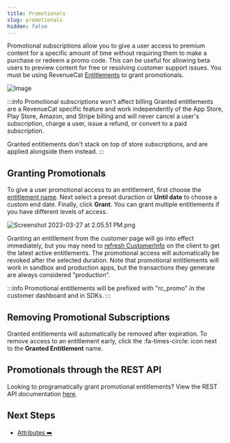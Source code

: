 ```yaml
---
title: Promotionals
slug: promotionals
hidden: false
---
```


Promotional subscriptions allow you to give a user access to premium content for a specific amount of time without requiring them to make a purchase or redeem a promo code. This can be useful for allowing beta users to preview content for free or resolving customer support issues. You must be using RevenueCat [Entitlements](/getting-started/entitlements) to grant promotionals.

![Image](/images/71a69eb-app.revenuecat.com_customers_c41ee56e_RCAnonymousID_d624590ed522430fa1065c498a46c4ea_5a7054e5411bb75a770d1d3c498a5460.png)

:::info Promotional subscriptions won't affect billing
Granted entitlements are a RevenueCat specific feature and work independently of the App Store, Play Store, Amazon, and Stripe billing and will never cancel a user's subscription, charge a user, issue a refund, or convert to a paid subscription.

Granted entitlements don't stack on top of store subscriptions, and are applied alongside them instead.
:::

## Granting Promotionals

To give a user promotional access to an entitlement, first choose the [entitlement name](/getting-started/entitlements). Next select a preset duraction or **Until date** to choose a custom end date. Finally, click **Grant**. You can grant multiple entitlements if you have different levels of access.

![](/images/Screenshot_2024-03-28_at_10.13.14_AM.png "Screenshot 2023-03-27 at 2.05.51 PM.png")

Granting an entitlement from the customer page will go into effect immediately, but you may need to [refresh CustomerInfo](/customers/customer-info) on the client to get the latest active entitlements. The promotional access will automatically be revoked after the selected duration. Note that promotional entitlements will work in sandbox and production apps, but the transactions they generate are always considered "production".

:::info
Promotional entitlements will be prefixed with "rc_promo" in the customer dashboard and in SDKs.
:::

## Removing Promotional Subscriptions

Granted entitlements will automatically be removed after expiration. To remove access to an entitlement early, click the :fa-times-circle: icon next to the **Granted Entitlement** name.

## Promotionals through the REST API

Looking to programatically grant promotional entitlements? View the REST API documentation [here](https://docs.revenuecat.com/reference/grant-a-promotional-entitlement).

## Next Steps

- [Attributes ➡️](/dashboard-and-metrics/customer-history/attributes)
